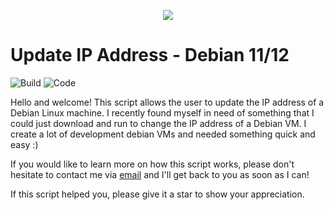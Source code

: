 <p align="center">
  <img src="https://user-images.githubusercontent.com/16869300/191701451-5550afce-b19f-4f8c-9e28-90777dd441e1.png" />
</p>

# Update IP Address - Debian 11/12

![Build](https://img.shields.io/badge/Build-Passing-Success) ![Code](https://img.shields.io/badge/Code-PowerShell-blue)

Hello and welcome!
This script allows the user to update the IP address of a Debian Linux machine. I recently found myself in need of something that I could just download and run to change the IP address of a Debian VM. I create a lot of development debian VMs and needed something quick and easy :)

If you would like to learn more on how this script works, please don't hesitate to contact me via [email](mailto:david@mearkats.co.uk) and I'll get back to you as soon as I can!

If this script helped you, please give it a star to show your appreciation.

